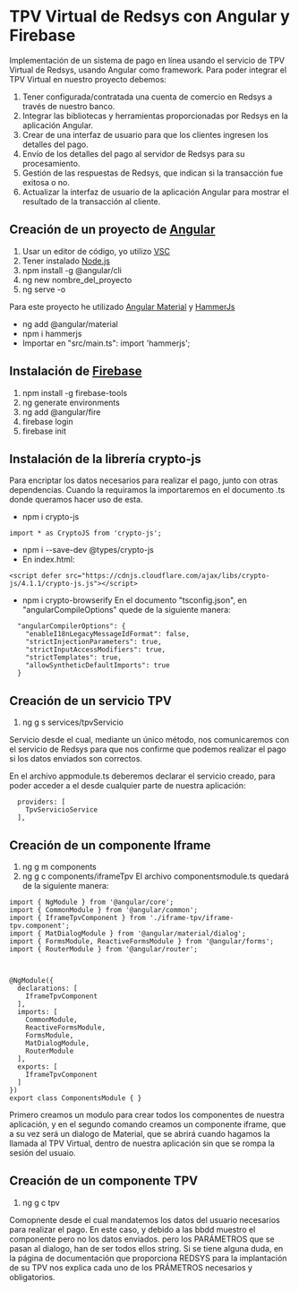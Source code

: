 # TPV Virtual de Redsys con Angular y Firebase
Implementación de un sistema de pago en línea usando el servicio de TPV Virtual de Redsys, usando Angular como framework.
Para poder integrar el TPV Virtual en nuestro proyecto debemos:

1. Tener configurada/contratada una cuenta de comercio en Redsys a través de nuestro banco.
2. Integrar las bibliotecas y herramientas proporcionadas por Redsys en la aplicación Angular.
3. Crear de una interfaz de usuario para que los clientes ingresen los detalles del pago.
4. Envío de los detalles del pago al servidor de Redsys para su procesamiento.
5. Gestión de las respuestas de Redsys, que indican si la transacción fue exitosa o no.
6. Actualizar la interfaz de usuario de la aplicación Angular para mostrar el resultado de la transacción al cliente.

## Creación de un proyecto de [Angular](https://angular.io/)

1. Usar un editor de código, yo utilizo [VSC](https://code.visualstudio.com/)
2. Tener instalado [Node.js](https://nodejs.org/es/)
3. npm install -g @angular/cli
4. ng new nombre_del_proyecto
5. ng serve -o

Para este proyecto he utilizado [Angular Material](https://material.angular.io/guide/getting-started) y
[HammerJs](https://www.npmjs.com/package/hammerjs)

- ng add @angular/material
- npm i hammerjs
- Importar en "src/main.ts": import 'hammerjs';

## Instalación de [Firebase](https://firebase.google.com/?hl=es)

1. npm install -g firebase-tools
2. ng generate environments
3. ng add @angular/fire
4. firebase login
5. firebase init

## Instalación de la librería crypto-js

Para encriptar los datos necesarios para realizar el pago, junto con otras dependencias. Cuando la requiramos la importaremos en el documento .ts donde queramos hacer uso de esta.

- npm i crypto-js
~~~
import * as CryptoJS from 'crypto-js';
~~~
- npm i --save-dev @types/crypto-js
-   En index.html:
~~~
<script defer src="https://cdnjs.cloudflare.com/ajax/libs/crypto-js/4.1.1/crypto-js.js"></script>
~~~
-  npm i crypto-browserify
En el documento "tsconfig.json",  en "angularCompileOptions" quede de la siguiente manera:
~~~
  "angularCompilerOptions": {
    "enableI18nLegacyMessageIdFormat": false,
    "strictInjectionParameters": true,
    "strictInputAccessModifiers": true,
    "strictTemplates": true,
    "allowSyntheticDefaultImports": true
  }
~~~

## Creación de un servicio TPV
1. ng g s services/tpvServicio

Servicio desde el cual, mediante un único método, nos comunicaremos con el servicio de Redsys para que nos confirme que podemos realizar el pago si los datos enviados son correctos.

En el archivo appmodule.ts deberemos declarar el servicio creado, para poder acceder a el desde cualquier parte de nuestra aplicación:
~~~
  providers: [
    TpvServicioService
  ],
~~~

## Creación de un componente Iframe
1. ng g m components
2. ng g c components/iframeTpv
El archivo componentsmodule.ts quedará de la siguiente manera:
~~~
import { NgModule } from '@angular/core';
import { CommonModule } from '@angular/common';
import { IframeTpvComponent } from './iframe-tpv/iframe-tpv.component';
import { MatDialogModule } from '@angular/material/dialog';
import { FormsModule, ReactiveFormsModule } from '@angular/forms';
import { RouterModule } from '@angular/router';



@NgModule({
  declarations: [
    IframeTpvComponent
  ],
  imports: [
    CommonModule,
    ReactiveFormsModule,
    FormsModule,
    MatDialogModule,
    RouterModule
  ],
  exports: [
    IframeTpvComponent
  ]
})
export class ComponentsModule { }
~~~

Primero creamos un modulo para crear todos los componentes de nuestra aplicación, y en el segundo comando creamos un componente iframe, que a su vez será un dialogo de Material, que se abrirá cuando hagamos la llamada al TPV Virtual, dentro de nuestra aplicación sin que se rompa la sesión del usuaio.

## Creación de un componente TPV 

1. ng g c tpv

Comopnente desde el cual mandatemos los datos del usuario necesarios para realizar el pago. En este caso, y debido a las bbdd muestro el componente pero no los datos enviados. pero los PARÁMETROS que se pasan al dialogo, han de ser todos ellos string. Si se tiene alguna duda, en la página de documentación que proporciona REDSYS para la implantación de su TPV nos explica cada uno de los PRÁMETROS necesarios y obligatorios.

